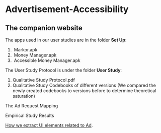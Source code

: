 # Advertisement-Accessibility
## The companion website 

The apps used in our user studies are in the folder **Set Up**:

1. ​	Markor.apk
2. ​	Money Manager.apk
3. ​	Accessible Money Manager.apk

The User Study Protocol is under the folder **User Study**:

1. Qualitative Study Protocol.pdf
2. Qualitative Study Codebooks of different versions (We compared the newly created codebooks to versions before to determine theoretical saturation)

The Ad Request Mapping

Empirical Study Results

[How we extract UI elements related to Ad](https://github.com/AdvertisementAccessibility/Advertisement-Accessibility/blob/b8619babb35cf8c8563ab870459d51d7a169921a/Tool/Accessibility%20Evaluation%20Tool/py_src/GUI_utils.py#L331C20-L331C20).
